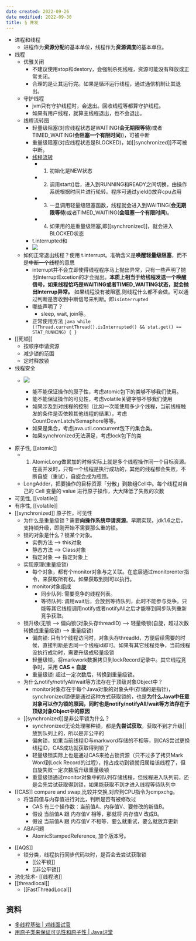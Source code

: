 ```yaml
---
date created: 2022-09-26
date modified: 2022-09-30
title: § 并发
---
```


+ 进程和线程
	+ 进程作为**资源分配**的基本单位，线程作为**资源调度**的基本单位。
+ 线程
	+ 优雅关闭
		+ 不建议使用stop和destory，会强制杀死线程，资源可能没有释放或正常关闭。
		+ 合理的是让其运行完。如果是循环运行线程，通过通信机制让其退出。
	+ 守护线程
		+ jvm只有守护线程时，会退出。回收线程等都算守护线程。
		+ 如果有用户线程，就算主线程退出，也不会退出。
	+ 线程流转图
		+ 轻量级阻塞(对应线程状态是WAITING(**会无期限等待**)或者TIMED_WAITING(**会阻塞一个有限时间**))，可被中断
		+ 重量级阻塞(对应线程状态是BLOCKED)，如[[synchronized]]不可被中断。
		+ [线程流转](https://blog.csdn.net/pange1991/article/details/53860651)
			+ 1. 初始化是NEW状态
			+ 2. 调用start()后，进入到RUNNING和READY之间切换，由操作系统根据时间片进行轮转。程序可通过yield()放弃cpu占用
			+ 3. 一旦调用轻量级阻塞函数，线程就会进入到WAITING(**会无期限等待**)或者TIMED_WAITING(**会阻塞一个有限时间**)。
			+ 4. 如果用的是重量级阻塞,即[[synchronized]]，就会进入BLOCKED状态
		+ t.interrupted和
		+ ![](http://image.clickear.top/20220926095627.png)
	+ 如何正常退出线程？使用 t.interrupt。准确含义是**唤醒轻量级阻塞**，而不是<del>中断一个线程</del>的意思
		+ interrupt并不会立即使得线程程序马上抛出异常，只有一些声明了抛出InterruptExcetion的才会抛出。**本质上相当于给线程发送一个唤醒信号，如果线程恰巧是WAITING或者TIMED_WAITING状态，就会抛出Interrup异常。** 如果线程没有被阻塞,则线程什么都不会做。可以通过判断是否收到中断信号来判断。即`isInterrupted`
		+ 哪些声明了？
			+ sleep, wait, join等。
		+ 正常使用方法 ```java while (!Thread.currentThread().isInterrupted() && stat.get() == STAT_RUNNING) { } ```
+ [[死锁]]
	+ 按顺序申请资源
	+ 减少锁的范围
	+ 定时释放锁
+ 线程安全
	+ ![](http://image.clickear.top/20220926091902.png)

		- 能不能保证操作的原子性，考虑atomic包下的类够不够我们使用。
		- 能不能保证操作的可见性，考虑volatile关键字够不够我们使用
		- 如果涉及到对线程的控制（比如一次能使用多少个线程，当前线程触发的条件是否依赖其他线程的结果），考虑CountDownLatch/Semaphore等等。
		- 如果是集合，考虑java.util.concurrent包下的集合类。
		- 如果synchronized无法满足，考虑lock包下的类
- 原子性, [[atomic]]
	- 1. AtomicLong做累加的时候实际上就是多个线程操作同一个目标资源。在高并发时，只有一个线程是执行成功的，其他的线程都会失败，不断自旋（重试），自旋会成为瓶颈。
	- LongAdder，把要操作的目标资源「分散」到数组Cell中。每个线程对自己的 Cell 变量的 value 进行原子操作，大大降低了失败的次数
- 可见性, [[volatile]]
- 有序性, [[volatile]]
- [[synchronized]] 原子性，可见性
	- 为什么是重量级锁？需要**向操作系统申请资源**。早期实现，jdk1.6之后，支持锁升级，即刚开始不需要那么重的锁。
	- 锁的对象是什么？锁某个对象。
		- 实例方法 --> this对象
		- 静态方法 --> Class对象
		- 指定对象 --> 指定对象上
	- 实现原理(重量级锁)
		- 每个对象，都有个monitor对象与之关联。在底层通过monitorenter指令，来获取所有权。如果获取到则可以执行。
		- monitor对象组成
			- 同步队列: 需要竞争的线程列表。
			- 等待队列: 调用wait后，会放到等待队列，此时不能参与竞争。只能等其它线程调用notify或者notifyAll之后才能移到同步队列重新竞争获取。
	- 锁升级(无锁 --> 偏向锁(对象头存threadID) --> 轻量级锁(自旋，超过次数转换成重量级锁) --> 重量级锁)
		- 偏向锁: 只有1个线程访问时，对象头存threadId，方便后续需要的时候，直接判断是否同一个线程id即可。如果有其它线程竞争，当前线程没执行成功时，需要升级成轻量级锁
		- 轻量级锁，将markwork数据拷贝到lockRecord记录中。其它线程竞争时，采用 **CAS + 自旋**
		- 重量级锁: 超过一定次数后，转换到重量级锁。
	- 为什么notify/notifyAll/wait等方法存在于顶级对象Object中？
		- monitor对象存在于每个Java对象的对象头中(存储的是指针)，synchronized锁便是通过这种方式获取锁的，也是**为什么Java中任意对象可以作为锁的原因，同时也是notify/notifyAll/wait等方法存在于顶级对象Object中的原因**
	- [[synchronized]]是非公平锁为什么？
		- synchronized无论处理哪种锁，都是**先尝试获取**，获取不到才升级|| 放到队列上的，所以是非公平的
		- 偏向锁，如果当前线程ID与markword存储的不相等，则CAS尝试更换线程ID，CAS成功就获取得到锁了
		- 轻量级锁实际上也是通过CAS来抢占锁资源（只不过多了拷贝Mark Word到Lock Record的过程），抢占成功到锁就归属给该线程了，但自旋失败一定次数后升级重量级锁
		- 重量级锁通过monitor对象中的队列存储线程，但线程进入队列前，还是会先尝试获取得到锁，如果能获取不到才进入线程等待队列中
- [[CAS]] compare and swap,比较并交换,对应到CPU指令为cmpxchg。
	- 将当前值与内存值进行对比，判断是否有被修改过
		- CAS 有三个操作数：当前值A、内存值V、要修改的新值B。
		- 假设 当前值A 跟 内存值V 相等，那就将 内存值V 改成B。
		- 假设 当前值A 跟 内存值V 不相等，要么就重试，要么就放弃更新
	- ABA问题
		- AtomicStampedReference, 加个版本号。

+ [[AQS]]
	+ 锁分类，线程执行同步代码块时，是否会去尝试获取锁
		+ [[公平锁]]
		+ [[非公平锁]]
+ 池化技术- [[线程池]]
+ [[threadlocal]]
	+ [[FastThreadLocal]]

## 资料

+ [多线程基础 | 对线面试官](http://javainterview.gitee.io/luffy/2021/08/19/02-Java%E5%B9%B6%E5%8F%91/01.%20%E5%A4%9A%E7%BA%BF%E7%A8%8B%E5%9F%BA%E7%A1%80/)  
+ [用原子类来保证可见性和原子性 | Java识堂](https://www.javashitang.com/md/concurrent/%E7%94%A8%E5%8E%9F%E5%AD%90%E7%B1%BB%E6%9D%A5%E4%BF%9D%E8%AF%81%E5%8F%AF%E8%A7%81%E6%80%A7%E5%92%8C%E5%8E%9F%E5%AD%90%E6%80%A7.html)
